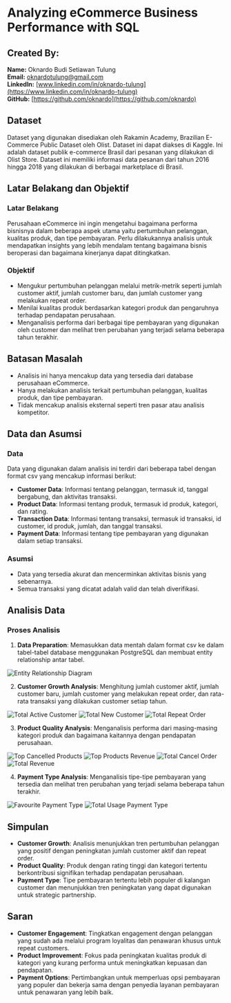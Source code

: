 # Analyzing eCommerce Business Performance with SQL

## Created By:
**Name:** Oknardo Budi Setiawan Tulung  
**Email:** oknardotulung@gmail.com  
**LinkedIn:** [www.linkedin.com/in/oknardo-tulung](https://www.linkedin.com/in/oknardo-tulung)  
**GitHub:** [https://github.com/oknardo](https://github.com/oknardo)

## Dataset
Dataset yang digunakan disediakan oleh Rakamin Academy, Brazilian E-Commerce Public Dataset oleh Olist. Dataset ini dapat diakses di Kaggle. Ini adalah dataset publik e-commerce Brasil dari pesanan yang dilakukan di Olist Store. Dataset ini memiliki informasi data pesanan dari tahun 2016 hingga 2018 yang dilakukan di berbagai marketplace di Brasil.

## Latar Belakang dan Objektif
### Latar Belakang
Perusahaan eCommerce ini ingin mengetahui bagaimana performa bisnisnya dalam beberapa aspek utama yaitu pertumbuhan pelanggan, kualitas produk, dan tipe pembayaran. Perlu dilakukannya analisis untuk mendapatkan insights yang lebih mendalam tentang bagaimana bisnis beroperasi dan bagaimana kinerjanya dapat ditingkatkan.

### Objektif
- Mengukur pertumbuhan pelanggan melalui metrik-metrik seperti jumlah customer aktif, jumlah customer baru, dan jumlah customer yang melakukan repeat order.
- Menilai kualitas produk berdasarkan kategori produk dan pengaruhnya terhadap pendapatan perusahaan.
- Menganalisis performa dari berbagai tipe pembayaran yang digunakan oleh customer dan melihat tren perubahan yang terjadi selama beberapa tahun terakhir.

## Batasan Masalah
- Analisis ini hanya mencakup data yang tersedia dari database perusahaan eCommerce.
- Hanya melakukan analisis terkait pertumbuhan pelanggan, kualitas produk, dan tipe pembayaran.
- Tidak mencakup analisis eksternal seperti tren pasar atau analisis kompetitor.

## Data dan Asumsi
### Data
Data yang digunakan dalam analisis ini terdiri dari beberapa tabel dengan format csv yang mencakup informasi berikut:
- **Customer Data**: Informasi tentang pelanggan, termasuk id, tanggal bergabung, dan aktivitas transaksi.
- **Product Data**: Informasi tentang produk, termasuk id produk, kategori, dan rating.
- **Transaction Data**: Informasi tentang transaksi, termasuk id transaksi, id customer, id produk, jumlah, dan tanggal transaksi.
- **Payment Data**: Informasi tentang tipe pembayaran yang digunakan dalam setiap transaksi.

### Asumsi
- Data yang tersedia akurat dan mencerminkan aktivitas bisnis yang sebenarnya.
- Semua transaksi yang dicatat adalah valid dan telah diverifikasi.

## Analisis Data
### Proses Analisis
1. **Data Preparation**: Memasukkan data mentah dalam format csv ke dalam tabel-tabel database menggunakan PostgreSQL dan membuat entity relationship antar tabel.

![Entity Relationship Diagram](https://github.com/user-attachments/assets/2015a78f-15b4-454a-b5f0-1e68850f4ed2)
   
2. **Customer Growth Analysis**: Menghitung jumlah customer aktif, jumlah customer baru, jumlah customer yang melakukan repeat order, dan rata-rata transaksi yang dilakukan customer setiap tahun.
   
![Total Active Customer](https://github.com/user-attachments/assets/1f809dec-e4fd-420d-9783-97d7cf675a8b)
![Total New Customer](https://github.com/user-attachments/assets/755c3f92-45c9-41f3-9545-2ec613b875cb)
![Total Repeat Order](https://github.com/user-attachments/assets/fb62907a-5f3e-46be-ac06-bb35e47747f1)

3. **Product Quality Analysis**: Menganalisis performa dari masing-masing kategori produk dan bagaimana kaitannya dengan pendapatan perusahaan.
   
![Top Cancelled Products](https://github.com/user-attachments/assets/7e005f95-07af-4074-ae5f-bdf396f4b996)
![Top Products Revenue](https://github.com/user-attachments/assets/4fbec9a4-3610-4d2c-9b5f-e9a7a9e64414)
![Total Cancel Order](https://github.com/user-attachments/assets/897178b8-c480-4811-9b18-76556225e9fb)
![Total Revenue](https://github.com/user-attachments/assets/20c13919-6895-416d-a9c5-ff186f613579)

4. **Payment Type Analysis**: Menganalisis tipe-tipe pembayaran yang tersedia dan melihat tren perubahan yang terjadi selama beberapa tahun terakhir.
   
![Favourite Payment Type](https://github.com/user-attachments/assets/75e2c69f-e3db-4ba9-8ef8-49aee38d1233)
![Total Usage Payment Type](https://github.com/user-attachments/assets/c4a1eec8-310e-4552-a06f-98bc40e91fa2)


## Simpulan
- **Customer Growth**: Analisis menunjukkan tren pertumbuhan pelanggan yang positif dengan peningkatan jumlah customer aktif dan repeat order.
- **Product Quality**: Produk dengan rating tinggi dan kategori tertentu berkontribusi signifikan terhadap pendapatan perusahaan.
- **Payment Type**: Tipe pembayaran tertentu lebih populer di kalangan customer dan menunjukkan tren peningkatan yang dapat digunakan untuk strategic partnership.

## Saran
- **Customer Engagement**: Tingkatkan engagement dengan pelanggan yang sudah ada melalui program loyalitas dan penawaran khusus untuk repeat customers.
- **Product Improvement**: Fokus pada peningkatan kualitas produk di kategori yang kurang performa untuk meningkatkan kepuasan dan pendapatan.
- **Payment Options**: Pertimbangkan untuk memperluas opsi pembayaran yang populer dan bekerja sama dengan penyedia layanan pembayaran untuk penawaran yang lebih baik.




